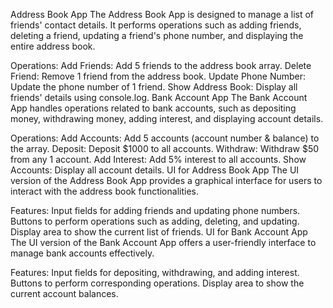 Address Book App
The Address Book App is designed to manage a list of friends' contact details. It performs operations such as adding friends, deleting a friend, updating a friend's phone number, and displaying the entire address book.

Operations:
Add Friends: Add 5 friends to the address book array.
Delete Friend: Remove 1 friend from the address book.
Update Phone Number: Update the phone number of 1 friend.
Show Address Book: Display all friends' details using console.log.
Bank Account App
The Bank Account App handles operations related to bank accounts, such as depositing money, withdrawing money, adding interest, and displaying account details.

Operations:
Add Accounts: Add 5 accounts (account number & balance) to the array.
Deposit: Deposit $1000 to all accounts.
Withdraw: Withdraw $50 from any 1 account.
Add Interest: Add 5% interest to all accounts.
Show Accounts: Display all account details.
UI for Address Book App
The UI version of the Address Book App provides a graphical interface for users to interact with the address book functionalities.

Features:
Input fields for adding friends and updating phone numbers.
Buttons to perform operations such as adding, deleting, and updating.
Display area to show the current list of friends.
UI for Bank Account App
The UI version of the Bank Account App offers a user-friendly interface to manage bank accounts effectively.

Features:
Input fields for depositing, withdrawing, and adding interest.
Buttons to perform corresponding operations.
Display area to show the current account balances.
